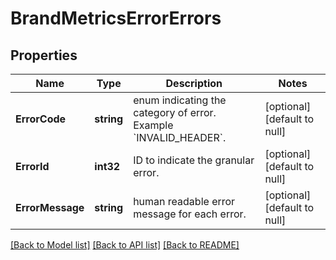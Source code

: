 # BrandMetricsErrorErrors

## Properties
Name | Type | Description | Notes
------------ | ------------- | ------------- | -------------
**ErrorCode** | **string** | enum indicating the category of error. Example &#x60;INVALID_HEADER&#x60;. | [optional] [default to null]
**ErrorId** | **int32** | ID to indicate the granular error. | [optional] [default to null]
**ErrorMessage** | **string** | human readable error message for each error. | [optional] [default to null]

[[Back to Model list]](../README.md#documentation-for-models) [[Back to API list]](../README.md#documentation-for-api-endpoints) [[Back to README]](../README.md)

